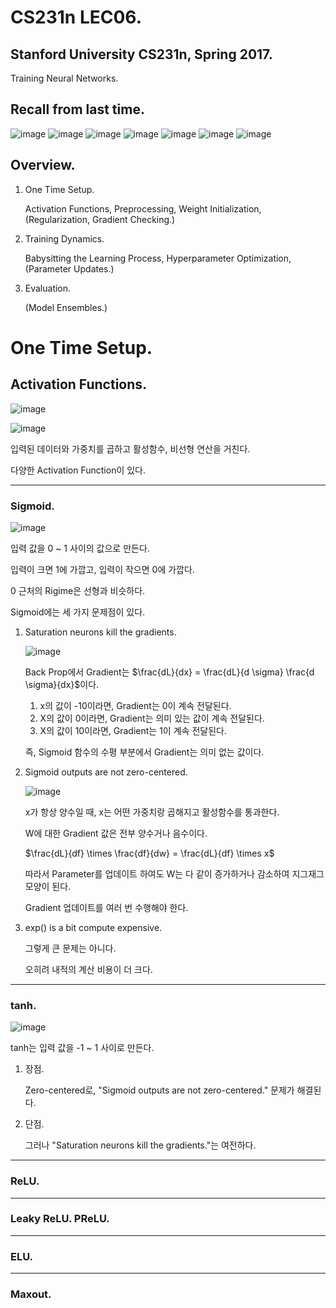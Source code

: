 # CS231n LEC06.
## Stanford University CS231n, Spring 2017.
Training Neural Networks.

## Recall from last time.
![image](https://user-images.githubusercontent.com/66259854/101941803-d8978100-3c2b-11eb-96f4-522edaeea7bb.png)
![image](https://user-images.githubusercontent.com/66259854/101941902-febd2100-3c2b-11eb-9e28-100d96e79375.png)
![image](https://user-images.githubusercontent.com/66259854/101941922-07adf280-3c2c-11eb-92ec-b6e8a6a8a308.png)
![image](https://user-images.githubusercontent.com/66259854/101941938-0f6d9700-3c2c-11eb-819a-8cfb19329cc4.png)
![image](https://user-images.githubusercontent.com/66259854/101941963-1694a500-3c2c-11eb-8286-ce83187ca0f0.png)
![image](https://user-images.githubusercontent.com/66259854/101941980-1eece000-3c2c-11eb-8b57-9d950388823f.png)
![image](https://user-images.githubusercontent.com/66259854/101941998-257b5780-3c2c-11eb-8d5c-a748fc4d480a.png)

## Overview.
  1. One Time Setup.
  
     Activation Functions, Preprocessing, Weight Initialization, (Regularization, Gradient Checking.)
     
  2. Training Dynamics.
  
     Babysitting the Learning Process, Hyperparameter Optimization, (Parameter Updates.)

  3. Evaluation.
  
     (Model Ensembles.)

# One Time Setup.
## Activation Functions.
![image](https://user-images.githubusercontent.com/66259854/101942876-940ce500-3c2d-11eb-8ce7-dec71272c606.png)

![image](https://user-images.githubusercontent.com/66259854/101942892-996a2f80-3c2d-11eb-9b68-6dd79b9d206d.png)

입력된 데이터와 가중치를 곱하고 활성함수, 비선형 연산을 거친다.

다양한 Activation Function이 있다.

* * *

### Sigmoid.
![image](https://user-images.githubusercontent.com/66259854/101943184-041b6b00-3c2e-11eb-91d7-da036de77c7a.png)

입력 값을 0 ~ 1 사이의 값으로 만든다.

입력이 크면 1에 가깝고, 입력이 작으면 0에 가깝다.

0 근처의 Rigime은 선형과 비슷하다.

Sigmoid에는 세 가지 문제점이 있다.

  1. Saturation neurons kill the gradients.

     ![image](https://user-images.githubusercontent.com/66259854/101943197-0978b580-3c2e-11eb-89b0-492cf7a45d6a.png)
     
     Back Prop에서 Gradient는 $\frac{dL}{dx} = \frac{dL}{d \sigma} \frac{d \sigma}{dx}$이다.
     
     1. x의 값이 -10이라면, Gradient는 0이 계속 전달된다.
     2. X의 값이 0이라면, Gradient는 의미 있는 값이 계속 전달된다.
     3. X의 값이 10이라면, Gradient는 1이 계속 전달된다.
     
     즉, Sigmoid 함수의 수평 부분에서 Gradient는 의미 없는 값이다.
     
  2. Sigmoid outputs are not zero-centered.
  
     ![image](https://user-images.githubusercontent.com/66259854/101943211-0ed60000-3c2e-11eb-8e3a-29db09ba8195.png)

     x가 항상 양수일 때, x는 어떤 가중치랑 곱해지고 활성함수를 통과한다.
     
     W에 대한 Gradient 값은 전부 양수거나 음수이다.
     
     $\frac{dL}{df} \times \frac{df}{dw} = \frac{dL}{df} \times x$
     
     따라서 Parameter를 업데이트 하여도 W는 다 같이 증가하거나 감소하여 지그재그 모양이 된다.
     
     Gradient 업데이트를 여러 번 수행해야 한다.

  3. exp() is a bit compute expensive.
     
     그렇게 큰 문제는 아니다.
     
     오히려 내적의 계산 비용이 더 크다.

* * *

### tanh.
![image](https://user-images.githubusercontent.com/66259854/101944151-9a9c5c00-3c2f-11eb-9bc6-730d34d66d22.png)

tanh는 입력 값을 -1 ~ 1 사이로 만든다.

  1. 장점.
     
     Zero-centered로, "Sigmoid outputs are not zero-centered." 문제가 해결된다.
  
  2. 단점.
     
     그러나 "Saturation neurons kill the gradients."는 여전하다.
     
* * *

### ReLU.

* * *

### Leaky ReLU. PReLU.

* * *

### ELU.

* * *

### Maxout.
